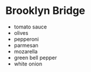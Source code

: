 # Brooklyn Bridge

 - tomato sauce
 - olives
 - pepperoni
 - parmesan
 - mozarella
 - green bell pepper
 - white onion
